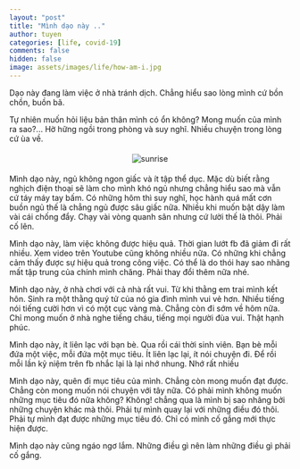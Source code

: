 ```yaml
---
layout: "post"
title: "Mình dạo này .."
author: tuyen
categories: [life, covid-19]
comments: false
hidden: false
image: assets/images/life/how-am-i.jpg
---
```


Dạo này đang làm việc ở nhà tránh dịch. Chẳng hiểu sao lòng mình cứ bồn chồn, buồn bã.

Tự nhiên muốn hỏi liệu bản thân mình có ổn không? Mong muốn của mình ra sao?... Hờ hững ngồi trong phòng và suy nghĩ. Nhiều chuyện trong lòng cứ ùa về.

<p style="display: flex;"><img style="margin: 5px auto;" src="{{ site.baseurl }}/assets/images/life/sunrise.jpg" alt="sunrise" /></p>

Mình dạo này, ngủ không ngon giấc và ít tập thể dục. Mặc dù biết rằng nghịch điện thoại sẽ làm cho mình khó ngủ nhưng chẳng hiểu sao mà vẫn cứ táy máy tay bấm. Có những hôm thì suy nghĩ, học hành quá mất cơn buồn ngủ thế là chẳng ngủ được sâu giấc nữa. Nhiều khi  muốn bật dậy làm vài cái chống đẩy. Chạy vài vòng quanh sân nhưng cứ lười thế là thôi. Phải cố lên.

Mình dạo này, làm việc không được hiệu quả. Thời gian lướt fb đã giảm đi rất nhiều. Xem video trên Youtube cũng không nhiều nữa. Có những khi chẳng cảm thấy được sự hiệu quả trong công việc. Có thể là do thói hay sao nhãng mất tập trung của chính mình chăng. Phải thay đổi thêm nữa nhé.

Mình dạo này, ở nhà chơi với cả nhà rất vui. Từ khi thằng em trai mình kết hôn. Sinh ra một thằng quý tử của nó gia đình mình vui vẻ hơn. Nhiều tiếng nói tiếng cười hơn vì có một cục vàng mà. Chẳng còn đi sớm về hôm nữa. Chỉ mong muốn ở nhà nghe tiếng cháu, tiếng mọi người đùa vui. Thật hạnh phúc.

Mình dạo này, ít liên lạc với bạn bè. Qua rồi cái thời sinh viên. Bạn bè mỗi đứa một việc, mỗi đứa một mục tiêu. Ít liên lạc lại, ít nói chuyện đi. Để rồi mỗi lần kỷ niệm trên fb nhắc lại là lại nhớ nhung. Nhớ rất nhiều

Mình dạo này, quên đi mục tiêu của mình. Chẳng còn mong muốn đạt được. Chẳng còn mong muốn nói chuyện với tây nữa. Có phải mình không muốn những mục tiêu đó nữa không? Không! chẳng qua là mình bị sao nhãng bởi những chuyện khác mà thôi. Phải tự mình quay lại với những điều đó thôi. Phải tự mình đạt được những mục tiêu đó. Chỉ có mình cố gắng mới thực hiện được.

Mình dạo này cũng ngáo ngơ lắm. Những điều gì nên làm những điều gì phải cố gắng.